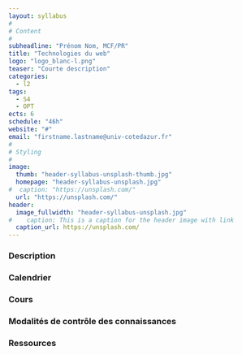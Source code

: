 ```yaml
---
layout: syllabus
#
# Content
#
subheadline: "Prénom Nom, MCF/PR"
title: "Technologies du web"
logo: "logo_blanc-l.png"
teaser: "Courte description"
categories:
  - l2
tags:
  - S4
  - OPT
ects: 6
schedule: "46h"
website: "#"
email: "firstname.lastname@univ-cotedazur.fr"
#
# Styling
#
image:
  thumb: "header-syllabus-unsplash-thumb.jpg"
  homepage: "header-syllabus-unsplash.jpg"
#  caption: "https://unsplash.com/"
  url: "https://unsplash.com/"
header:
  image_fullwidth: "header-syllabus-unsplash.jpg"
#    caption: This is a caption for the header image with link
  caption_url: https://unsplash.com/  
---
```


###  Description ###

###  Calendrier ###

###  Cours ###

###  Modalités de contrôle des connaissances ###

###  Ressources ###

